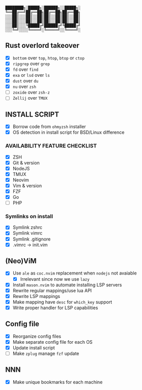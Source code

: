 
    ████████╗░█████╗░██████╗░░█████╗░
    ╚══██╔══╝██╔══██╗██╔══██╗██╔══██╗
    ░░░██║░░░██║░░██║██║░░██║██║░░██║
    ░░░██║░░░██║░░██║██║░░██║██║░░██║
    ░░░██║░░░╚█████╔╝██████╔╝╚█████╔╝
    ░░░╚═╝░░░░╚════╝░╚═════╝░░╚════╝░

## Rust overlord takeover
- [x] `bottom` over `top`, `htop`, `btop` or `ctop`
- [x] `ripgrep` over `grep`
- [x] `fd` over `find`
- [x] `exa` or `lsd` over `ls`
- [x] `dust` over `du`
- [x] `nu` over `zsh`
- [ ] `zoxide` over `zsh-z`
- [ ] `Zellij` over `TMUX`

## INSTALL SCRIPT
- [x] Borrow code from `ohmyzsh` installer
- [x] OS detection in install script for BSD/Linux difference

### AVAILABILITY FEATURE CHECKLIST
- [x] ZSH
- [x] Git & version
- [x] NodeJS
- [x] TMUX
- [x] Neovim
- [x] Vim & version
- [x] FZF
- [x] Go
- [ ] PHP

### Symlinks on install
- [x] Symlink zshrc
- [x] Symlink vimrc
- [x] Symlink .gitignore
- [x] .vimrc -> init.vim

## (Neo)ViM
- [x] Use `ale` as `coc.nvim` replacement when `nodejs` not avaiable
  - [x] Irrelevant since now we use `lazy`
- [x] Install `mason.nvim` to automate installing LSP servers
- [x] Rewrite regular mappings/use lua API
- [x] Rewrite LSP mappings
- [x] Make mapping have `desc` for `which_key` support
- [x] Write proper handler for LSP capabilities

## Config file
- [x] Reorganize config files
- [x] Make separate config file for each OS
- [x] Update install script
- [ ] Make `zplug` manage `fzf` update

## NNN
- [x] Make unique bookmarks for each machine
